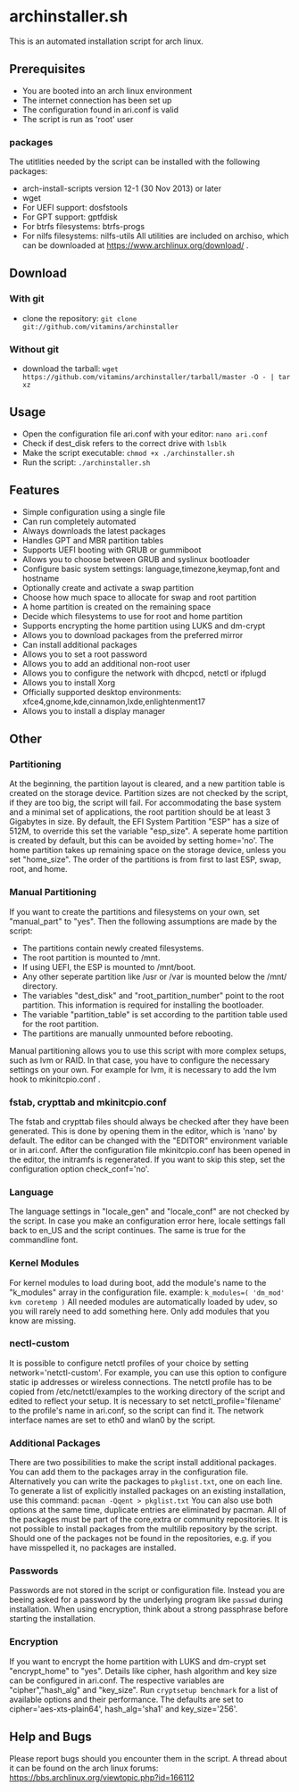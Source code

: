 # archinstaller.sh
This is an automated installation script for arch linux.

## Prerequisites
- You are booted into an arch linux environment
- The internet connection has been set up
- The configuration found in ari.conf is valid
- The script is run as 'root' user

### packages
The utitlities needed by the script can be installed with the following packages:
- arch-install-scripts version 12-1 (30 Nov 2013) or later
- wget
- For UEFI support: dosfstools
- For GPT support: gptfdisk
- For btrfs filesystems: btrfs-progs
- For nilfs filesystems: nilfs-utils
All utilities are included on archiso, which can be downloaded at https://www.archlinux.org/download/ .

## Download
### With git
- clone the repository: `git clone git://github.com/vitamins/archinstaller`

### Without git
- download the tarball: `wget https://github.com/vitamins/archinstaller/tarball/master -O - | tar xz`

## Usage
- Open the configuration file ari.conf with your editor: `nano ari.conf`
- Check if dest_disk refers to the correct drive with `lsblk`
- Make the script executable: `chmod +x ./archinstaller.sh`
- Run the script: `./archinstaller.sh`

## Features
- Simple configuration using a single file
- Can run completely automated
- Always downloads the latest packages
- Handles GPT and MBR partition tables
- Supports UEFI booting with GRUB or gummiboot
- Allows you to choose between GRUB and syslinux bootloader
- Configure basic system settings: language,timezone,keymap,font and hostname
- Optionally create and activate a swap partition
- Choose how much space to allocate for swap and root partition
- A home partition is created on the remaining space
- Decide which filesystems to use for root and home partition
- Supports encrypting the home partition using LUKS and dm-crypt
- Allows you to download packages from the preferred mirror
- Can install additional packages
- Allows you to set a root password
- Allows you to add an additional non-root user
- Allows you to configure the network with dhcpcd, netctl or ifplugd
- Allows you to install Xorg
- Officially supported desktop environments: xfce4,gnome,kde,cinnamon,lxde,enlightenment17
- Allows you to install a display manager

## Other
### Partitioning
At the beginning, the partition layout is cleared, and a new partition table is created on the storage device.
Partition sizes are not checked by the script, if they are too big, the script will fail. For accommodating the base system and a minimal set of applications, the root partition should be at least 3 Gigabytes in size. By default, the EFI System Partition "ESP" has a size of 512M, to override this set the variable "esp_size". A seperate home partition is created by default, but this can be avoided by setting home='no'. The home partition takes up remaining space on the storage device, unless you set "home_size". The order of the partitions is from first to last ESP, swap, root, and home.

### Manual Partitioning
If you want to create the partitions and filesystems on your own, set "manual_part" to "yes". Then the following assumptions are made by the script:
- The partitions contain newly created filesystems.
- The root partition is mounted to /mnt.
- If using UEFI, the ESP is mounted to /mnt/boot.
- Any other seperate partition like /usr or /var is mounted below the /mnt/ directory.
- The variables "dest_disk" and "root_partition_number" point to the root partition. This information is required for installing the bootloader.
- The variable "partition_table" is set according to the partition table used for the root partition.
- The partitions are manually unmounted before rebooting.

Manual partitioning allows you to use this script with more complex setups, such as lvm or RAID. In that case, you have to configure the necessary settings on your own. For example for lvm, it is necessary to add the lvm hook to mkinitcpio.conf .

### fstab, crypttab and mkinitcpio.conf
The fstab and crypttab files should always be checked after they have been generated. This is done by opening them in the editor, which is 'nano' by default. The editor can be changed with the "EDITOR" environment variable or in ari.conf.
After the configuration file mkinitcpio.conf has been opened in the editor, the initramfs is regenerated.
If you want to skip this step, set the configuration option check_conf='no'.

### Language
The language settings in "locale_gen" and "locale_conf" are not checked by the script. In case you make an configuration error here, locale settings fall back to en_US and the script continues. The same is true for the commandline font.

### Kernel Modules
For kernel modules to load during boot, add the module's name to the "k_modules" array in the configuration file.
example:
`k_modules=( 'dm_mod' kvm coretemp )`
All needed modules are automatically loaded by udev, so you will rarely need to add something here. Only add modules that you know are missing.

### nectl-custom
It is possible to configure netctl profiles of your choice by setting network='netctl-custom'. For example, you can use this option to configure static ip addresses or wireless connections. The netctl profile has to be copied from /etc/netctl/examples to the working directory of the script and edited to reflect your setup. It is necessary to set netctl_profile='filename' to the profile's name in ari.conf, so the script can find it. The network interface names are set to eth0 and wlan0 by the script.

### Additional Packages
There are two possibilities to make the script install additional packages. You can add them to the packages array in the configuration file. Alternatively you can write the packages to `pkglist.txt`, one on each line. To generate a list of explicitly installed packages on an existing installation, use this command: `pacman -Qqent > pkglist.txt` You can also use both options at the same time, duplicate entries are eliminated by pacman.
All of the packages must be part of the core,extra or community repositories. It is not possible to install packages from the multilib repository by the script. Should one of the packages not be found in the repositories, e.g. if you have misspelled it, no packages are installed.

### Passwords
Passwords are not stored in the script or configuration file. Instead you are beeing asked for a password by the underlying program like `passwd` during installation.
When using encryption, think about a strong passphrase before starting the installation.

### Encryption
If you want to encrypt the home partition with LUKS and dm-crypt set "encrypt_home" to "yes". Details like cipher, hash algorithm and key size can be configured in ari.conf. The respective variables are "cipher","hash_alg" and "key_size". Run `cryptsetup benchmark` for a list of available options and their performance. The defaults are set to cipher='aes-xts-plain64', hash_alg='sha1' and key_size='256'.

## Help and Bugs
Please report bugs should you encounter them in the script.
A thread about it can be found on the arch linux forums:
https://bbs.archlinux.org/viewtopic.php?id=166112
